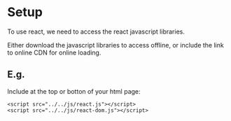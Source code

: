# Setup

To use react, we need to access the react javascript libraries.

Either download the javascript libraries to access offline, or include the link to online CDN for online loading.

## E.g. 
Include at the top or botton of your html page:

    <script src="../../js/react.js"></script>
    <script src="../../js/react-dom.js"></script>

